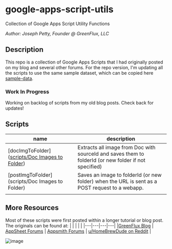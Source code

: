 # google-apps-script-utils
Collection of Google Apps Script Utility Functions

*Author: Joseph Petty, Founder @ GreenFlux, LLC*

## Description
This repo is a collection of Google Apps Scripts that I had originally posted on my blog and several other forums. For the repo version, I'm updating all the scripts to use the same sample dataset, which can be copied here [sample-data](https://www.google.com). 

### Work In Progress
Working on backlog of scripts from my old blog posts. Check back for updates! 

## Scripts
|name|description|
|----|-----------|
|[docImgToFolder]([scripts/Doc Images to Folder](https://github.com/GreenFluxLLC/google-apps-script-utils/tree/main/scripts/Doc%20Images%20to%20Folder)) | Extracts all image from Doc with sourceId and saves them to folderId (or new folder if not specified)|
|[postImgToFolder](scripts/Doc Images to Folder) | Saves an image to folderId (or new folder) when the URL is sent as a POST request to a webapp.|
| ||

## More Resources
Most of these scripts were first posted within a longer tutorial or blog post. The originals can be found at:
|   |   |   |   |
|---|---|---|---|
|[GreenFlux Blog](https://blog.greenflux.us/) | [AppSheet Forums](https://www.googlecloudcommunity.com/gc/forums/searchpage/tab/message?filter=location,authorId&q=script&noSynonym=false&location=category:appsheet&author_id=312288&collapse_discussion=true) | [Appsmith Forums](https://community.appsmith.com/tag/google-apps-script) | [u/HomeBrewDude on Reddit](https://www.reddit.com/user/HomeBrewDude/) |


![image](https://github.com/GreenFluxLLC/google-apps-script-utils/assets/24459976/c14013a0-cb7a-4843-8913-f82e86e9e167)

